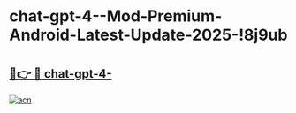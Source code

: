 # chat-gpt-4--Mod-Premium-Android-Latest-Update-2025-!8j9ub

# <h2><a href="https://4uucff.esa.edu.pl?title=chat-gpt-4-&ref=8j9ub">🔗👉 🔴 chat-gpt-4-</a></h2>

[![acn](https://github.com/user-attachments/assets/0f9c940e-d8b0-45ae-aac7-cd30a18b3e1c)](https://4uucff.esa.edu.pl?title=chat-gpt-4-&ref=8j9ub)

